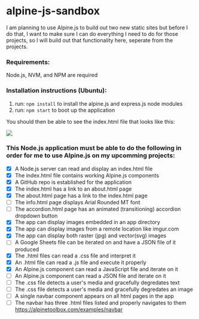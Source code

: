 # alpine-js-sandbox
I am planning to use Alpine.js to build out two new static sites but before I do that, I want to make sure I can do everything I need to do for those projects, so I will build out that functionality here, seperate from the projects.

### Requirements:

Node.js, NVM, and NPM are required

### Installation instructions (Ubuntu):

1. run: `npm install` to install the alpine.js and express.js node modules
2. run: `npm start` to boot up the application

You should then be able to see the index.html file that looks like this:

![](https://i.imgur.com/9MokhdS.jpg)

### This Node.js application must be able to do the following in order for me to use Alpine.js on my upcomming projects:

- [x] A Node.js server can read and display an index.html file
- [x] The index.html file contains working Alpine.js components
- [x] A GitHub repo is established for the application
- [x] The index.html has a link to an about.html page
- [x] The about.html page has a link to the index.html page
- [ ] The info.html page displays Arial Rounded MT font
- [ ] The accordion.html page has an animated (transitioning) accordion dropdown button
- [x] The app can display images embedded in an app directory
- [x] The app can display images from a remote location like imgur.com
- [x] The app can display both raster (jpg) and vector(svg) images
- [ ] A Google Sheets file can be iterated on and have a JSON file of it produced
- [x] The .html files can read a .css file and interpret it
- [x] An .html file can read a .js file and execute it properly
- [x] An Alpine.js component can read a JavaScript file and iterate on it
- [ ] An Alpine.js component can read a JSON file and iterate on it
- [ ] The .css file detects a user's media and gracefully degredates text
- [ ] The .css file detects a user's media and gracefully degredates an image
- [ ] A single navbar component appears on all html pages in the app
- [ ] The navbar has three .html files listed and properly navigates to them
https://alpinetoolbox.com/examples/navbar
